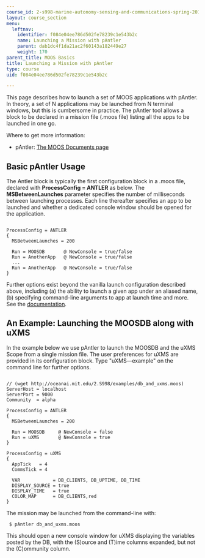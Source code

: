 ```yaml
---
course_id: 2-s998-marine-autonomy-sensing-and-communications-spring-2012
layout: course_section
menu:
  leftnav:
    identifier: f084e04ee786d502fe78239c1e543b2c
    name: Launching a Mission with pAntler
    parent: dab1dc4f1da21ac2f60143a182449e27
    weight: 170
parent_title: MOOS Basics
title: Launching a Mission with pAntler
type: course
uid: f084e04ee786d502fe78239c1e543b2c

---
```


This page describes how to launch a set of MOOS applications with pAntler. In theory, a set of N applications may be launched from N terminal windows, but this is cumbersome in practice. The pAntler tool allows a block to be declared in a mission file (.moos file) listing all the apps to be launched in one go.

Where to get more information:

*   pAntler: [The MOOS Documents page](http://www.robots.ox.ac.uk/~mobile/MOOS/wiki/pmwiki.php/Main/Documentation)

Basic pAntler Usage
-------------------

The Antler block is typically the first configuration block in a .moos file, declared with **ProcessConfig = ANTLER** as below. The **MSBetweenLaunches** parameter specifies the number of milliseconds between launching processes. Each line thereafter specifies an app to be launched and whether a dedicated console window should be opened for the application.

```

ProcessConfig = ANTLER
{
  MSBetweenLaunches = 200

  Run = MOOSDB       @ NewConsole = true/false
  Run = AnotherApp   @ NewConsole = true/false
  ...
  Run = AnotherApp   @ NewConsole = true/false
}
```

Further options exist beyond the vanilla launch configuration described above, including (a) the ability to launch a given app under an aliased name, (b) specifying command-line arguments to app at launch time and more. See the [documentation](http://www.robots.ox.ac.uk/~mobile/MOOS/wiki/pmwiki.php/Main/Documentation).

An Example: Launching the MOOSDB along with uXMS
------------------------------------------------

In the example below we use pAntler to launch the MOOSDB and the uXMS Scope from a single mission file. The user preferences for uXMS are provided in its configuration block. Type "uXMS—example" on the command line for further options.

```

// (wget http://oceanai.mit.edu/2.S998/examples/db_and_uxms.moos)
ServerHost = localhost
ServerPort = 9000
Community  = alpha

ProcessConfig = ANTLER   
{   
  MSBetweenLaunches = 200

  Run = MOOSDB     @ NewConsole = false
  Run = uXMS       @ NewConsole = true
}

ProcessConfig = uXMS
{
  AppTick   = 4
  CommsTick = 4

  VAR            = DB_CLIENTS, DB_UPTIME, DB_TIME
  DISPLAY_SOURCE = true
  DISPLAY_TIME   = true
  COLOR_MAP      = DB_CLIENTS,red
}
```

The mission may be launched from the command-line with:

```
 $ pAntler db_and_uxms.moos 
```

This should open a new console window for uXMS displaying the variables posted by the DB, with the (S)ource and (T)ime columns expanded, but not the (C)ommunity column.